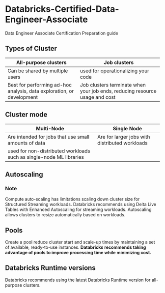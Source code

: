 # Databricks-Certified-Data-Engineer-Associate
Data Engineer Associate Certification Preparation guide

## Types of Cluster

 All-purpose clusters | Job clusters
 ------------- | -------------
 Can be shared by multiple users | used for operationalizing your code
 Best for performing ad-hoc analysis, data exploration, or development | Job clusters terminate when your job ends, reducing resource usage and cost

 ## Cluster mode 

 Multi-Node | Single Node
 -------- | -------
 Are intended for jobs that use small amounts of data | Are for larger jobs with distributed workloads
 used for non-distributed workloads such as single-node ML libraries | 

## Autoscaling
### Note 
Compute auto-scaling has limitations scaling down cluster size for Structured Streaming workloads. Databricks recommends using Delta Live Tables with Enhanced Autoscaling for streaming workloads.
Autoscaling allows clusters to resize automatically based on workloads.

## Pools

Create a pool reduce cluster start and scale-up times by maintaining a set of available, ready-to-use instances. **Databricks recommends taking advantage of pools to improve processing time while minimizing cost.**

## Databricks Runtime versions
Databricks recommends using the latest Databricks Runtime version for all-purpose clusters.  


